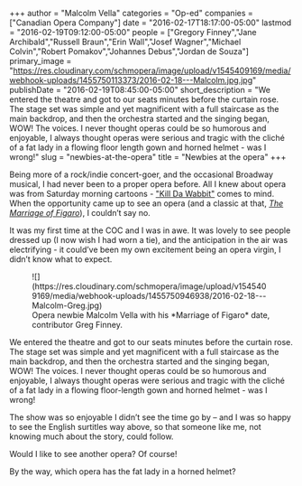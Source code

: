 +++
author = "Malcolm Vella"
categories = "Op-ed"
companies = ["Canadian Opera Company"]
date = "2016-02-17T18:17:00-05:00"
lastmod = "2016-02-19T09:12:00-05:00"
people = ["Gregory Finney","Jane Archibald","Russell Braun","Erin Wall","Josef Wagner","Michael Colvin","Robert Pomakov","Johannes Debus","Jordan de Souza"]
primary_image = "https://res.cloudinary.com/schmopera/image/upload/v1545409169/media/webhook-uploads/1455750113373/2016-02-18---Malcolm.jpg.jpg"
publishDate = "2016-02-19T08:45:00-05:00"
short_description = "We entered the theatre and got to our seats minutes before the curtain rose. The stage set was simple and yet magnificent with a full staircase as the main backdrop, and then the orchestra started and the singing began, WOW! The voices. I never thought operas could be so humorous and enjoyable, I always thought operas were serious and tragic with the cliché of a fat lady in a flowing floor length  gown and horned helmet - was I wrong!"
slug = "newbies-at-the-opera"
title = "Newbies at the opera"
+++

Being more of a rock/indie concert-goer, and the occasional Broadway musical, I had never been to a proper opera before. All I knew about opera was from Saturday morning cartoons - ["Kill Da Wabbit"](http://store.schmopera.com/) comes to mind.  When the opportunity came up to see an opera (and a classic at that, [*The Marriage of Figaro*](/in-review-the-marriage-of-figaro/)), I couldn’t say no.

It was my first time at the COC and I was in awe. It was lovely to see people dressed up (I now wish I had worn a tie), and the anticipation in the air was electrifying - it could’ve been my own excitement being an opera virgin, I didn’t know what to expect.

<figure data-type="image">
![](https://res.cloudinary.com/schmopera/image/upload/v1545409169/media/webhook-uploads/1455750946938/2016-02-18---Malcolm-Greg.jpg)<figcaption>Opera newbie Malcolm Vella with his *Marriage of Figaro* date, contributor Greg Finney.</figcaption>
</figure>

We entered the theatre and got to our seats minutes before the curtain rose. The stage set was simple and yet magnificent with a full staircase as the main backdrop, and then the orchestra started and the singing began, WOW! The voices. I never thought operas could be so humorous and enjoyable, I always thought operas were serious and tragic with the cliché of a fat lady in a flowing floor-length  gown and horned helmet - was I wrong!

The show was so enjoyable I didn’t see the time go by – and I was so happy to see the English surtitles way above, so that someone like me, not knowing much about the story, could follow.

Would I like to see another opera? Of course!

By the way, which opera has the fat lady in a horned helmet?
